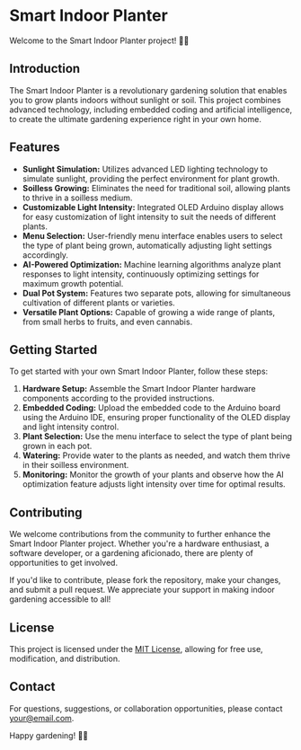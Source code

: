 # Smart Indoor Planter
 
Welcome to the Smart Indoor Planter project! 🌱💡
 
## Introduction
 
The Smart Indoor Planter is a revolutionary gardening solution that enables you to grow plants indoors without sunlight or soil. This project combines advanced technology, including embedded coding and artificial intelligence, to create the ultimate gardening experience right in your own home.
 
## Features
 
- **Sunlight Simulation:** Utilizes advanced LED lighting technology to simulate sunlight, providing the perfect environment for plant growth.
- **Soilless Growing:** Eliminates the need for traditional soil, allowing plants to thrive in a soilless medium.
- **Customizable Light Intensity:** Integrated OLED Arduino display allows for easy customization of light intensity to suit the needs of different plants.
- **Menu Selection:** User-friendly menu interface enables users to select the type of plant being grown, automatically adjusting light settings accordingly.
- **AI-Powered Optimization:** Machine learning algorithms analyze plant responses to light intensity, continuously optimizing settings for maximum growth potential.
- **Dual Pot System:** Features two separate pots, allowing for simultaneous cultivation of different plants or varieties.
- **Versatile Plant Options:** Capable of growing a wide range of plants, from small herbs to fruits, and even cannabis.
 
## Getting Started
 
To get started with your own Smart Indoor Planter, follow these steps:
 
1. **Hardware Setup:** Assemble the Smart Indoor Planter hardware components according to the provided instructions.
2. **Embedded Coding:** Upload the embedded code to the Arduino board using the Arduino IDE, ensuring proper functionality of the OLED display and light intensity control.
3. **Plant Selection:** Use the menu interface to select the type of plant being grown in each pot.
4. **Watering:** Provide water to the plants as needed, and watch them thrive in their soilless environment.
5. **Monitoring:** Monitor the growth of your plants and observe how the AI optimization feature adjusts light intensity over time for optimal results.
 
## Contributing
 
We welcome contributions from the community to further enhance the Smart Indoor Planter project. Whether you're a hardware enthusiast, a software developer, or a gardening aficionado, there are plenty of opportunities to get involved.
 
If you'd like to contribute, please fork the repository, make your changes, and submit a pull request. We appreciate your support in making indoor gardening accessible to all!
 
## License
 
This project is licensed under the [MIT License](LICENSE), allowing for free use, modification, and distribution.
 
## Contact
 
For questions, suggestions, or collaboration opportunities, please contact [your@email.com](mailto:your@email.com).
 
Happy gardening! 🌿✨
